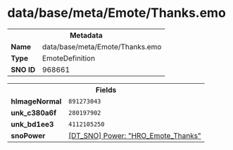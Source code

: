 <h1>data/base/meta/Emote/Thanks.emo</h1><table><tr><th colspan="100%">Metadata</th></tr><tr><td><b>Name</b></td><td>data/base/meta/Emote/Thanks.emo</td></tr><tr><td><b>Type</b></td><td>EmoteDefinition</td></tr><tr><td><b>SNO ID</b></td><td>968661</td></tr></table>

<table><tr><th colspan="100%">Fields</th></tr><tr><td><b>hImageNormal</b></td><td><code>891273043</code></td></tr><tr><td><b>unk_c380a6f</b></td><td><code>280197902</code></td></tr><tr><td><b>unk_bd1ee3</b></td><td><code>4112105250</code></td></tr><tr><td><b>snoPower</b></td><td><a href="..\Power\HRO_Emote_Thanks.pow.md">[DT_SNO] Power: "HRO_Emote_Thanks"</a></td></tr></table>


